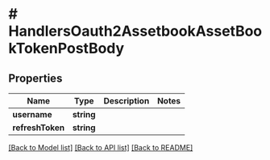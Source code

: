 # # HandlersOauth2AssetbookAssetBookTokenPostBody

## Properties

Name | Type | Description | Notes
------------ | ------------- | ------------- | -------------
**username** | **string** |  |
**refreshToken** | **string** |  |

[[Back to Model list]](../../README.md#models) [[Back to API list]](../../README.md#endpoints) [[Back to README]](../../README.md)
